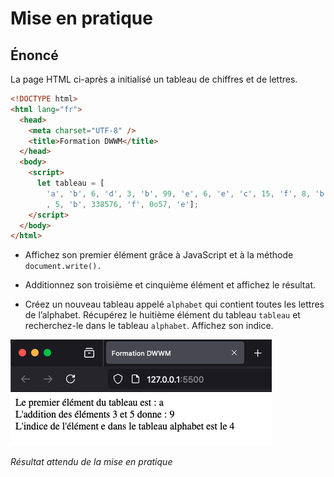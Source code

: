 # Mise en pratique

## Énoncé

La page HTML ci-après a initialisé un tableau de chiffres et de lettres.

```html
<!DOCTYPE html>
<html lang="fr">
  <head>
    <meta charset="UTF-8" />
    <title>Formation DWWM</title>
  </head>
  <body>
    <script>
      let tableau = [
        'a', 'b', 6, 'd', 3, 'b', 99, 'e', 6, 'e', 'c', 15, 'f', 8, 'b', 6, 'f'
        , 5, 'b', 338576, 'f', 0o57, 'e'];
    </script>
  </body>
</html>
```

- Affichez son premier élément grâce à JavaScript et à la méthode `document.write().`

- Additionnez son troisième et cinquième élément et affichez le résultat.

- Créez un nouveau tableau appelé `alphabet` qui contient toutes les lettres de l’alphabet. Récupérez le huitième élément du tableau `tableau` et recherchez-le dans le tableau `alphabet`. Affichez son indice.


![img/03RI03.png](../img/03RI03.png)

_Résultat attendu de la mise en pratique_
